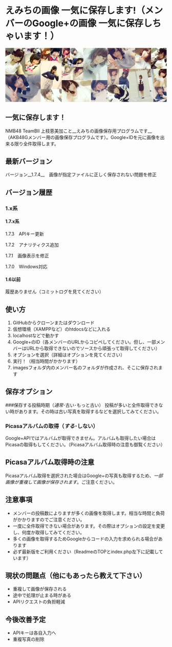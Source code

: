 # えみちの画像 一気に保存します!（メンバーのGoogle+の画像 一気に保存しちゃいます！）

![Alt text](images/cover.jpg)
## 一気に保存します！
NMB48 TeamBⅡ 上枝恵美加こと__えみちの画像保存用プログラムです__（AKB48Gメンバー用の画像保存プログラムです）。Google+IDを元に画像を出来る限り全件取得します。
## 最新バージョン
バージョン__1.7.4__　画像が指定ファイルに正しく保存されない問題を修正

## バージョン履歴
### 1.x系
#### 1.7.x系
1.7.3　APIキー更新

1.7.2　アナリティクス追加

1.7.1　画像表示を修正

1.7.0　Windows対応
#### 1.6以前
履歴ありません（コミットログを見てください）
## 使い方
1. GitHubからクローンまたはダウンロード
2. 仮想環境（XAMPPなど）のhtdocsなどに入れる
3. localhostなどで動かす
4. Google+のID（各メンバーのURLからコピペしてください。但し、一部メンバーはURLから取得できないのでソースから頑張って取得してください）
5. オプションを選択（詳細はオプションを見てください）
6. 実行！（相当時間がかかります）
7. imagesフォルダ内のメンバー名のフォルダが作成され、そこに保存されます

## 保存オプション
###保存する投稿時期（_通常_･古い･もっと古い）
投稿が多いと全件取得できない時があります。その時は古い写真を取得するなどを選択してみてください。
### Picasaアルバムの取得（_する_･しない）
Google+APIではアルバムが取得できません。アルバムも取得したい場合はPicasaの取得もしてください。（Picasaアルバム取得時の注意も御覧ください）

## Picasaアルバム取得時の注意
Picasaアルバム取得を選択された場合はGoogle+の写真も取得するため、_一部画像が重複して画像が保存されます_。ご注意ください。
## 注意事項
* メンバーの投稿数によりますが多くの画像を取得します。相当な時間と負荷がかかりますのでご注意ください。
* 一度に全件取得できない場合があります。その際はオプションの設定を変更し、何度か取得してみてください。
* 多くの画像を取得するためGoogleからコードの入力を求められる場合があります
* 必ず最新版をご利用ください（ReadmeのTOPとindex.php左下に記載しています）

## 現状の問題点（他にもあったら教えて下さい）
* 重複して画像が保存される
* 途中で処理が止まる時がある
* APIリクエストの負担軽減

## 今後改善予定
* APIキーは各自入力へ
* 重複写真の削除
